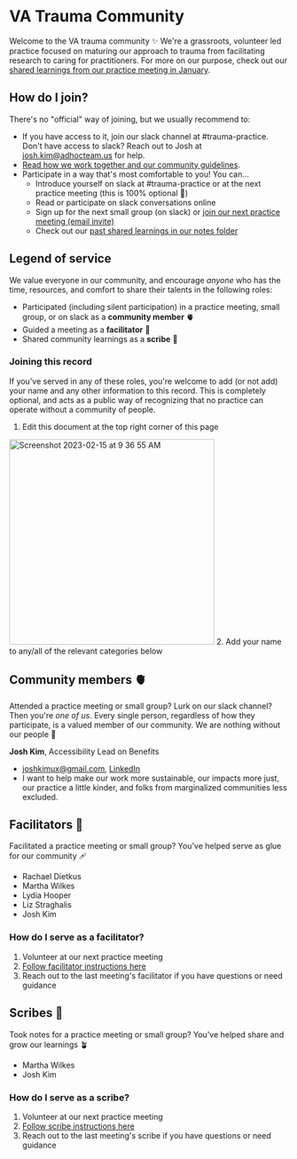 # VA Trauma Community
Welcome to the VA trauma community ✨
We're a grassroots, volunteer led practice focused on maturing our approach to trauma from facilitating research to caring for practitioners.
For more on our purpose, check out our [shared learnings from our practice meeting in January](https://github.com/department-of-veterans-affairs/va.gov-team/blob/master/teams/shared-support/trauma/notes/2023-01-23.md).

## How do I join?
There's no "official" way of joining, but we usually recommend to:
- If you have access to it, join our slack channel at #trauma-practice. Don't have access to slack? Reach out to Josh at josh.kim@adhocteam.us for help.
- [Read how we work together and our community guidelines](https://github.com/department-of-veterans-affairs/va.gov-team/blob/master/teams/shared-support/trauma/community-guidelines.md).
- Participate in a way that's most comfortable to you! You can...
  - Introduce yourself on slack at #trauma-practice or at the next practice meeting (this is 100% optional 💙)
  - Read or participate on slack conversations online
  - Sign up for the next small group (on slack) or [join our next practice meeting (email invite)](https://calendar.google.com/calendar/event?action=TEMPLATE&amp;tmeid=bGZ0djFzdmRhY2s5NGZ1MmY0aDdlOHV1bXZfMjAyMzAyMjBUMjEwMDAwWiBqb3NoLmtpbUBhZGhvY3RlYW0udXM&amp;tmsrc=josh.kim%40adhocteam.us&amp;scp=ALL)
  - Check out our [past shared learnings in our notes folder](https://github.com/department-of-veterans-affairs/va.gov-team/tree/master/teams/shared-support/trauma/notes)

## Legend of service
We value everyone in our community, and encourage _anyone_ who has the time, resources, and comfort to share their talents in the following roles:
- Participated (including silent participation) in a practice meeting, small group, or on slack as a **community member** 🫀
- Guided a meeting as a **facilitator** 👐
- Shared community learnings as a **scribe** 📝

### Joining this record
If you've served in any of these roles, you're welcome to add (or not add) your name and any other information to this record. This is completely optional, and acts as a public way of recognizing that no practice can operate without a community of people.

1. Edit this document at the top right corner of this page 
<img width="370" alt="Screenshot 2023-02-15 at 9 36 55 AM" src="https://user-images.githubusercontent.com/14154792/219058051-abf65ab4-d33c-495a-98b6-1c7461eb8399.png">
2. Add your name to any/all of the relevant categories below

## Community members 🫀
Attended a practice meeting or small group? Lurk on our slack channel? Then you're _one of us_. Every single person, regardless of how they participate, is a valued member of our community. We are nothing without our people 💙

<!--
**Name**, Role
- [Work email], [LinkedIn, personal website, etc](replace this with your url)
- [1 sentence on what brings you to this community]
-->

**Josh Kim**, Accessibility Lead on Benefits
- joshkimux@gmail.com, [LinkedIn](https://www.linkedin.com/in/joshkimux/)
- I want to help make our work more sustainable, our impacts more just, our practice a little kinder, and folks from marginalized communities less excluded.

## Facilitators 👐
Facilitated a practice meeting or small group? You've helped serve as glue for our community 🩹

- Rachael Dietkus
- Martha Wilkes
- Lydia Hooper
- Liz Straghalis
- Josh Kim

### How do I serve as a facilitator?
1. Volunteer at our next practice meeting
2. [Follow facilitator instructions here](https://github.com/department-of-veterans-affairs/va.gov-team/blob/master/teams/shared-support/trauma/facilitation-instructions.md)
3. Reach out to the last meeting's facilitator if you have questions or need guidance

## Scribes 📝
Took notes for a practice meeting or small group? You've helped share and grow our learnings 🪴

- Martha Wilkes
- Josh Kim

### How do I serve as a scribe?
1. Volunteer at our next practice meeting
2. [Follow scribe instructions here](https://github.com/department-of-veterans-affairs/va.gov-team/blob/master/teams/shared-support/trauma/facilitation-instructions.md)
3. Reach out to the last meeting's scribe if you have questions or need guidance

